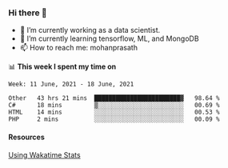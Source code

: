 ### Hi there 👋

- 🔭 I’m currently working as a data scientist.
- 🌱 I’m currently learning tensorflow, ML, and MongoDB
- 📫 How to reach me: mohanprasath

📊 **This week I spent my time on**
<!--START_SECTION:waka-->
```text
Week: 11 June, 2021 - 18 June, 2021

Other   43 hrs 21 mins  ████████████████████████▓   98.64 % 
C#      18 mins         ▒░░░░░░░░░░░░░░░░░░░░░░░░   00.69 % 
HTML    14 mins         ░░░░░░░░░░░░░░░░░░░░░░░░░   00.53 % 
PHP     2 mins          ░░░░░░░░░░░░░░░░░░░░░░░░░   00.09 % 
```
<!--END_SECTION:waka-->

#### Resources
[Using Wakatime Stats](https://github.com/marketplace/actions/waka-readme)
